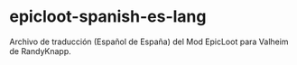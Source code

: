# epicloot-spanish-es-lang
Archivo de traducción (Español de España) del Mod EpicLoot para Valheim de RandyKnapp.
